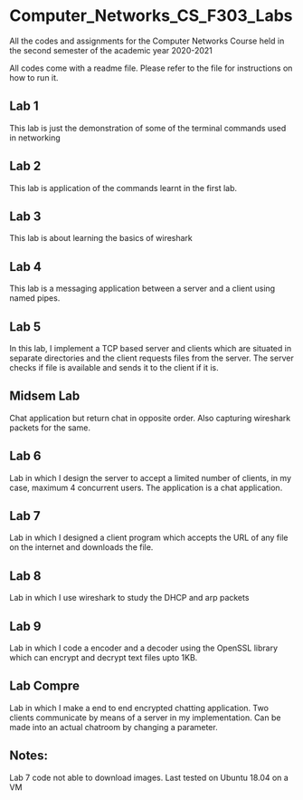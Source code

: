 # Computer_Networks_CS_F303_Labs
All the codes and assignments for the Computer Networks Course held in the second semester of the academic year 2020-2021

All codes come with a readme file. Please refer to the file for instructions on how to run it. 


## Lab 1
This lab is just the demonstration of some of the terminal commands used in networking

## Lab 2
This lab is application of the commands learnt in the first lab.

## Lab 3
This lab is about learning the basics of wireshark

## Lab 4
This lab is a messaging application between a server and a client using named pipes.

## Lab 5
In this lab, I implement a TCP based server and clients which are situated in separate directories and the client requests files from the server. The server checks if file is available and sends it to the client if it is.

## Midsem Lab
Chat application but return chat in opposite order. Also capturing wireshark packets for the same.

## Lab 6
Lab in which I design the server to accept a limited number of clients, in my case, maximum 4 concurrent users. The application is a chat application.

## Lab 7
Lab in which I designed a client program which accepts the URL of any file on the internet and downloads the file.

## Lab 8
Lab in which I use wireshark to study the DHCP and arp packets

## Lab 9
Lab in which I code a encoder and a decoder using the OpenSSL library which can encrypt and decrypt text files upto 1KB.

## Lab Compre
Lab in which I make a end to end encrypted chatting application. Two clients communicate by means of a server in my implementation. Can be made into an actual chatroom by changing a parameter.

## Notes:
Lab 7 code not able to download images. Last tested on Ubuntu 18.04 on a VM
